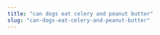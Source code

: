 ```yaml
---
title: "can dogs eat celery and peanut butter"
slug: "can-dogs-eat-celery-and-peanut-butter"
---
```


